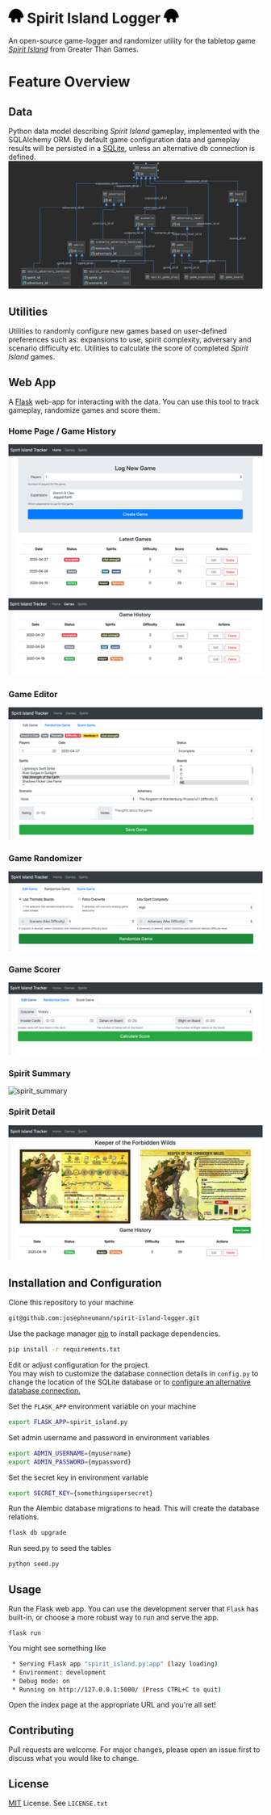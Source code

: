 # ![dahan] Spirit Island Logger  ![dahan]
An open-source game-logger and randomizer utility for the tabletop game [*Spirit Island*](https://store.greaterthangames.com/spirit-island.html) from Greater Than Games.

# Feature Overview

## Data
Python data model describing *Spirit Island* gameplay, implemented with the SQLAlchemy ORM.  By default game configuration data and gameplay results will be persisted in a [SQLite](https://www.sqlite.org/index.html), unless an alternative db connection is defined.
![erd]


## Utilities
Utilities to randomly configure new games based on user-defined preferences such as: expansions to use, spirit complexity, adversary and scenario difficulty etc.
Utilities to calculate the score of completed *Spirit Island* games.


## Web App
A [Flask](https://flask.palletsprojects.com/en/1.1.x/) web-app for interacting with the data. You can use this tool to
track gameplay, randomize games and score them.

### Home Page / Game History
![index]
![game_history]

### Game Editor
![edit_game]


### Game Randomizer
![randomize_game]

### Game Scorer
![score_game]

### Spirit Summary
![spirit_summary]

### Spirit Detail
![spirit_detail]


## Installation and Configuration
Clone this repository to your machine
```bash
git@github.com:josephneumann/spirit-island-logger.git
```
Use the package manager [pip](https://pip.pypa.io/en/stable/) to install package dependencies.

```bash
pip install -r requirements.txt
```

Edit or adjust configuration for the project.  
You may wish to customize the database connection details in `config.py` to change the location of the SQLite database or to [configure an alternative database connection.](https://docs.sqlalchemy.org/en/13/core/engines.html)

Set the `FLASK_APP` environment variable on your machine
```bash
export FLASK_APP=spirit_island.py
```

Set admin username and password in environment variables
```bash
export ADMIN_USERNAME={myusername}
export ADMIN_PASSWORD={mypassword}
```

Set the secret key in environment variable
```bash
export SECRET_KEY={somethingsupersecret}
```

Run the Alembic database migrations to head. This will create the database relations.
```bash
flask db upgrade
```

Run seed.py to seed the tables
```bash
python seed.py
```

## Usage
Run the Flask web app.  You can use the development server that `Flask` has built-in, or choose a more robust way to run and serve the app.
```
flask run
```
You might see something like
```bash
 * Serving Flask app "spirit_island.py:app" (lazy loading)
 * Environment: development
 * Debug mode: on
 * Running on http://127.0.0.1:5000/ (Press CTRL+C to quit)
```

Open the index page at the appropriate URL and you're all set!

## Contributing
Pull requests are welcome. For major changes, please open an issue first to discuss what you would like to change.

## License
[MIT](https://choosealicense.com/licenses/mit/) License.  See `LICENSE.txt`

[dahan]: app/static/img/icons/dahan.png
[index]: app/static/img/docs/index.png
[game_history]: app/static/img/docs/game_history.png
[edit_game]: app/static/img/docs/edit_game.png
[randomize_game]: app/static/img/docs/randomize_game.png
[score_game]: app/static/img/docs/score_game.png
[erd]: app/static/img/docs/data_erd.png
[spirit_summary]: app/static/img/docs/spirit_summary.png
[spirit_detail]: app/static/img/docs/spirit_detail.png